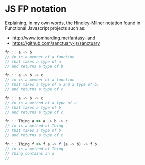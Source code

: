 # JS FP notation
Explaining, in my own words, the Hindley-Milner notation found in Functional Javascript projects such as:

 - http://www.tomharding.me/fantasy-land
 - https://github.com/sanctuary-js/sanctuary
```javascript
fn :: a -> b
// fn is a member of a function 
// that takes a type of a 
// and returns a type of b

fn :: a -> b -> c
// fn is a member of a function 
// that takes a type of a and a type of b, 
// and returns a type of c

fn :: a ~> b -> c
// fn is a method of a type of a 
// that takes a type of b 
// and returns a type of c

fn :: Thing a => a ~> b -> c
// fn is a method of Thing 
// that takes a type of b 
// and returns a type of c

fn :: Thing f => f a ~> f (a -> b) -> f b
// fn is a method of Thing
// Thing contains an a
// 
```

<!--stackedit_data:
eyJoaXN0b3J5IjpbLTExNDk5OTYwNzMsODM0OTgyMTYzLC0xOD
MzMDMyMjg3XX0=
-->